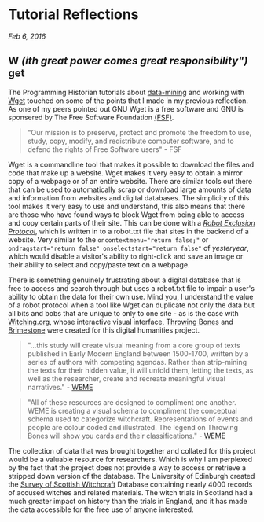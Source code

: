 # Tutorial Reflections
_Feb 6, 2016_

## W _(ith great power comes great responsibility")_ get

The Programming Historian tutorials about [data-mining](http://programminghistorian.org/lessons/data-mining-the-internet-archive) and working with [Wget](http://programminghistorian.org/lessons/automated-downloading-with-wget) touched on some of the points that I made in my previous reflection. As one of my peers pointed out GNU Wget is a free software and GNU is sponsered by The Free Software Foundation [(FSF)](http://www.fsf.org/).
>"Our mission is to preserve, protect and promote the freedom to use, study, copy, modify, and redistribute computer software, and to defend the rights of Free Software users" - FSF

Wget is a commandline tool that makes it possible to download the files and code that make up a website. Wget makes it very easy to obtain a mirror copy of a webpage or of an entire website. There are similar tools out there that can be used to automatically scrap or download large amounts of data and information from websites and digital databases. The simplicity of this tool makes it very easy to use and understand, this also means that there are those who have found ways to block Wget from being able to access and copy certain parts of their site. This can be done with a [_Robot Exclusion Protocol_](http://www.robotstxt.org/robotstxt.html), which is written in to a robot.txt file that sites in the backend of a website. Very similar to the `oncontextmenu="return false;"` or `ondragstart="return false" onselectstart="return false"` of _yesteryear_, which would disable a visitor's ability to right-click and save an image or their ability to select and copy/paste text on a webpage.

There is something genuinely frustrating about a digital database that is free to access and search through but uses a robot.txt file to impair a user's ability to obtain the data for their own use. Mind you, I understand the value of a robot protocol when a tool like Wget can duplicate not only the data but all bits and bobs that are unique to only to one site - as is the case with [Witching.org](http://witching.org/), whose interactive visual interface, [Throwing Bones](http://witching.org/throwing-bones/) and [Brimestone](http://witching.org/brimstone/) were created for this digital humanities project.

>"...this study will create visual meaning from a core group of texts published in Early Modern England between 1500-1700, written by a series of authors with competing agendas. Rather than strip-mining the texts for their hidden value, it will unfold them, letting the texts, as well as the researcher, create and recreate meaningful visual narratives." - [WEME](http://witching.org/content/scope-and-objectives)

>"All of these resources are designed to compliment one another. WEME is creating a visual schema to compliment the conceptual schema used to categorize witchcraft. Representations of events and people are colour coded and illustrated. The legend on Throwing Bones will show you cards and their classifications." - [WEME](http://witching.org/content/tutorial)

The collection of data that was brought together and collated for this project would be a valuable resource for researchers. Which is why I am perplexed by the fact that the project does not provide a way to access or retrieve a stripped down version of the database. The University of Edinburgh created the [Survey of Scottish Witchcraft](http://webdb.ucs.ed.ac.uk/witches/) Database containing nearly 4000 records of accused witches and related materials. The witch trials in Scotland had a much greater impact on history than the trials in England, and it has made the data accessible for the free use of anyone interested. 
